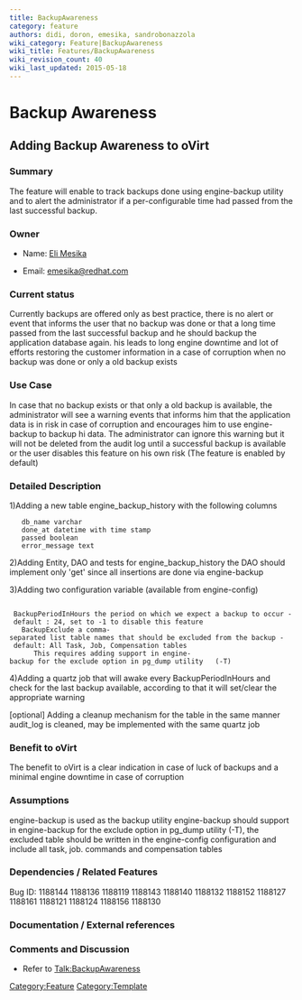 ```yaml
---
title: BackupAwareness
category: feature
authors: didi, doron, emesika, sandrobonazzola
wiki_category: Feature|BackupAwareness
wiki_title: Features/BackupAwareness
wiki_revision_count: 40
wiki_last_updated: 2015-05-18
---
```


# Backup Awareness

## Adding Backup Awareness to oVirt

### Summary

The feature will enable to track backups done using engine-backup utility and to alert the administrator if a per-configurable time had passed from the last successful backup.

### Owner

*   Name: [ Eli Mesika](User:MyUser)

<!-- -->

*   Email: emesika@redhat.com

### Current status

Currently backups are offered only as best practice, there is no alert or event that informs the user that no backup was done or that a long time passed from the last successful backup and he should backup the application database again. his leads to long engine downtime and lot of efforts restoring the customer information in a case of corruption when no backup was done or only a old backup exists

### Use Case

In case that no backup exists or that only a old backup is available, the administrator will see a warning events that informs him that the application data is in risk in case of corruption and encourages him to use engine-backup to backup hi data. The administrator can ignore this warning but it will not be deleted from the audit log until a successful backup is available or the user disables this feature on his own risk (The feature is enabled by default)

### Detailed Description

1)Adding a new table engine_backup_history with the following columns

       db_name varchar
       done_at datetime with time stamp 
       passed boolean 
       error_message text

2)Adding Entity, DAO and tests for engine_backup_history the DAO should implement only 'get' since all insertions are done via engine-backup

3)Adding two configuration variable (available from engine-config)

       BackupPeriodInHours the period on which we expect a backup to occur - default : 24, set to -1 to disable this feature 
       BackupExclude a comma-separated list table names that should be excluded from the backup - default: All Task, Job, Compensation tables 
          This requires adding support in engine-backup for the exclude option in pg_dump utility   (-T)

4)Adding a quartz job that will awake every BackupPeriodInHours and check for the last backup available, according to that it will set/clear the appropriate warning

[optional] Adding a cleanup mechanism for the table in the same manner audit_log is cleaned, may be implemented with the same quartz job

### Benefit to oVirt

The benefit to oVirt is a clear indication in case of luck of backups and a minimal engine downtime in case of corruption

### Assumptions

engine-backup is used as the backup utility engine-backup should support in engine-backup for the exclude option in pg_dump utility (-T), the excluded table should be written in the engine-config configuration and include all task, job. commands and compensation tables

### Dependencies / Related Features

Bug ID: 1188144 1188136 1188119 1188143 1188140 1188132 1188152 1188127 1188161 1188121 1188124 1188156 1188130

### Documentation / External references

### Comments and Discussion

*   Refer to <Talk:BackupAwareness>

<Category:Feature> <Category:Template>
